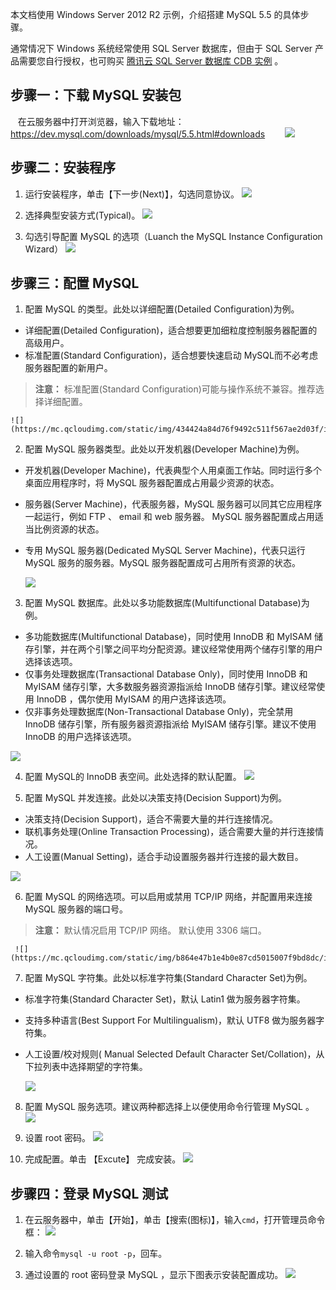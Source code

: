 本文档使用 Windows Server 2012 R2 示例，介绍搭建 MySQL 5.5 的具体步骤。

通常情况下 Windows 系统经常使用 SQL Server 数据库，但由于 SQL Server 产品需要您自行授权，也可购买 [腾讯云 SQL Server 数据库 CDB 实例](http://cloud.tencent.com/product/sqlserver.html) 。

## 步骤一：下载 MySQL 安装包
&nbsp;&nbsp;&nbsp;在云服务器中打开浏览器，输入下载地址：https://dev.mysql.com/downloads/mysql/5.5.html#downloads
&nbsp;&nbsp;&nbsp;&nbsp;&nbsp;&nbsp;&nbsp;![](https://mc.qcloudimg.com/static/img/b1da1513321247e0daf1163f529d4cd9/image.png)

## 步骤二：安装程序
 1. 运行安装程序，单击【下一步(Next)】，勾选同意协议。
![](https://mc.qcloudimg.com/static/img/8dd2fc106b09c3538c1dd407c02adea4/image.png)
 
 2. 选择典型安装方式(Typical)。
![](https://mc.qcloudimg.com/static/img/9f45d5441da017feca7eb9bdc11260fd/image.png)

 3. 勾选引导配置 MySQL 的选项（Luanch the MySQL Instance Configuration Wizard）
	![](https://mc.qcloudimg.com/static/img/1a6b6ad499c0c00d294d6f24d5ee1645/image.png)

## 步骤三：配置 MySQL


 1. 配置 MySQL 的类型。此处以详细配置(Detailed Configuration)为例。
  - 详细配置(Detailed Configuration)，适合想要更加细粒度控制服务器配置的高级用户。
  - 标准配置(Standard Configuration)，适合想要快速启动 MySQL而不必考虑服务器配置的新用户。
 
 > **注意：**
 > 标准配置(Standard Configuration)可能与操作系统不兼容。推荐选择详细配置。

	![](https://mc.qcloudimg.com/static/img/434424a84d76f9492c511f567ae2d03f/image.png)
 
 2.  配置 MySQL 服务器类型。此处以开发机器(Developer Machine)为例。
  - 开发机器(Developer Machine)，代表典型个人用桌面工作站。同时运行多个桌面应用程序时，将 MySQL 服务器配置成占用最少资源的状态。
  - 服务器(Server Machine)，代表服务器，MySQL 服务器可以同其它应用程序一起运行，例如 FTP 、 email 和 web 服务器。 MySQL 服务器配置成占用适当比例资源的状态。
  - 专用 MySQL 服务器(Dedicated MySQL Server Machine)，代表只运行 MySQL 服务的服务器。MySQL 服务器配置成可占用所有资源的状态。

	![](https://mc.qcloudimg.com/static/img/11b1162dd70e46882a43933f517dcaf4/image.png)

 3. 配置 MySQL 数据库。此处以多功能数据库(Multifunctional Database)为例。
  - 多功能数据库(Multifunctional Database)，同时使用 InnoDB 和 MyISAM 储存引擎，并在两个引擎之间平均分配资源。建议经常使用两个储存引擎的用户选择该选项。
  - 仅事务处理数据库(Transactional Database Only)，同时使用 InnoDB 和 MyISAM 储存引擎，大多数服务器资源指派给 InnoDB 储存引擎。建议经常使用 InnoDB ，偶尔使用 MyISAM 的用户选择该选项。
  - 仅非事务处理数据库(Non-Transactional Database Only)，完全禁用 InnoDB 储存引擎，所有服务器资源指派给 MyISAM 储存引擎。建议不使用 InnoDB 的用户选择该选项。
 
 ![](https://mc.qcloudimg.com/static/img/37972855d5c880e59b5310a7872491f1/image.png)

 4. 配置 MySQL的 InnoDB 表空间。此处选择的默认配置。
	![](https://mc.qcloudimg.com/static/img/c4c8e8710e27b202a9694b2c1be0f4f6/image.png)

 5. 配置 MySQL 并发连接。此处以决策支持(Decision Support)为例。
  - 决策支持(Decision Support)，适合不需要大量的并行连接情况。
  - 联机事务处理(Online Transaction Processing)，适合需要大量的并行连接情况。
  - 人工设置(Manual Setting)，适合手动设置服务器并行连接的最大数目。
 
 ![](https://mc.qcloudimg.com/static/img/ef17aa905ea5bdd50b1ad61b416be4ea/image.png)

 6. 配置 MySQL 的网络选项。可以启用或禁用 TCP/IP 网络，并配置用来连接 MySQL 服务器的端口号。
 > **注意：**
 > 默认情况启用 TCP/IP 网络。
 > 默认使用 3306 端口。
 
	 ![](https://mc.qcloudimg.com/static/img/b864e47b1e4b0e87cd5015007f9bd8dc/image.png)

 7. 配置 MySQL 字符集。此处以标准字符集(Standard Character Set)为例。
  - 标准字符集(Standard Character Set)，默认 Latin1 做为服务器字符集。
  - 支持多种语言(Best Support For Multilingualism)，默认 UTF8 做为服务器字符集。
  - 人工设置/校对规则( Manual Selected Default Character Set/Collation)，从下拉列表中选择期望的字符集。
 
	![](https://mc.qcloudimg.com/static/img/31c4f7f13a2b5b6aa0754cc3e4bd526e/image.png)

 8. 配置 MySQL 服务选项。建议两种都选择上以便使用命令行管理 MySQL 。
	![](https://mc.qcloudimg.com/static/img/9f24e245f4b5d08e9d0658aa21cd70cd/image.png)

 9. 设置 root 密码。
	![](https://mc.qcloudimg.com/static/img/65a265bcc69d6a75f0da51387dd3aedf/image.png)

 10. 完成配置。单击 【Excute】 完成安装。
	![](https://mc.qcloudimg.com/static/img/fd815f05c40d11c61d801a321131e3ec/image.png)

## 步骤四：登录 MySQL 测试

1. 在云服务器中，单击【开始】，单击【搜索(图标)】，输入```cmd```，打开管理员命令框：
![](https://mc.qcloudimg.com/static/img/c7920f20daff62d136f6ba7987fb2ac8/image.png)

2. 输入命令```mysql -u root -p```，回车。
 
3. 通过设置的 root 密码登录 MySQL ，显示下图表示安装配置成功。
![](https://mc.qcloudimg.com/static/img/18aef21cabf34db1bca266a8977018f4/image.png)


